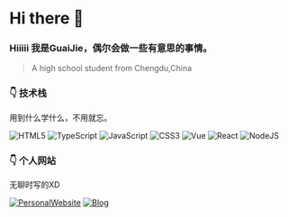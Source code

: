# Hi there 👋
### Hiiiii 我是GuaiJie，偶尔会做一些有意思的事情。
> A high school student from Chengdu,China

### 👇 技术栈
用到什么学什么，不用就忘。

![HTML5](https://img.shields.io/badge/html5-%23E34F26.svg?style=for-the-badge&logo=html5&logoColor=white)
![TypeScript](https://img.shields.io/badge/typescript-%23007ACC.svg?style=for-the-badge&logo=typescript&logoColor=white)
![JavaScript](https://img.shields.io/badge/javascript-%23323330.svg?style=for-the-badge&logo=javascript&logoColor=%23F7DF1E)
![CSS3](https://img.shields.io/badge/css3-%231572B6.svg?style=for-the-badge&logo=css3&logoColor=white)
![Vue](https://img.shields.io/badge/vue-%234FC08D?style=for-the-badge&logo=vue.js&logoColor=white)
![React](https://img.shields.io/badge/react-%2320232a.svg?style=for-the-badge&logo=react&logoColor=%2361DAFB)
![NodeJS](https://img.shields.io/badge/node.js-6DA55F?style=for-the-badge&logo=node.js&logoColor=white)

### 👇 个人网站
无聊时写的XD

<a href='https://www.guaijie.top'>![PersonalWebsite](https://img.shields.io/badge/PersonalWebsite-%2300A98F?style=for-the-badge&logo=aboutdotme&logoColor=white)</a>
<a href='https://blog.guaijie.top'>![Blog](https://img.shields.io/badge/Blog-%23FF5722?style=for-the-badge&logo=blogger&logoColor=white)</a>
